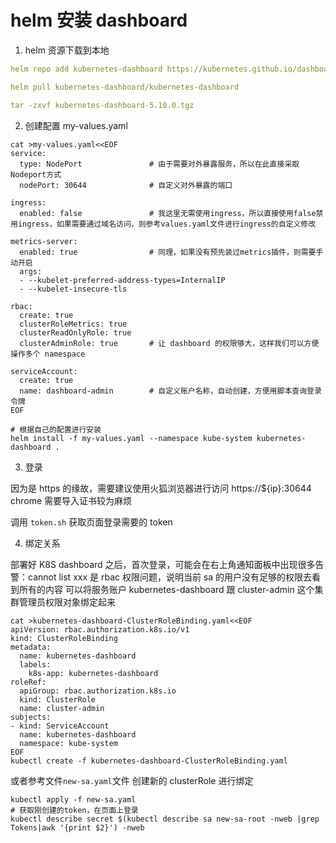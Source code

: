 # helm 安装 dashboard

1. helm 资源下载到本地

```yaml
helm repo add kubernetes-dashboard https://kubernetes.github.io/dashboard/

helm pull kubernetes-dashboard/kubernetes-dashboard

tar -zxvf kubernetes-dashboard-5.10.0.tgz
```

2. 创建配置 my-values.yaml

```shell
cat >my-values.yaml<<EOF
service:
  type: NodePort               # 由于需要对外暴露服务，所以在此直接采取Nodeport方式
  nodePort: 30644              # 自定义对外暴露的端口

ingress:
  enabled: false               # 我这里无需使用ingress，所以直接使用false禁用ingress，如果需要通过域名访问，则参考values.yaml文件进行ingress的自定义修改

metrics-server:
  enabled: true                # 同理，如果没有预先装过metrics插件，则需要手动开启
  args:
  - --kubelet-preferred-address-types=InternalIP
  - --kubelet-insecure-tls

rbac:
  create: true
  clusterRoleMetrics: true
  clusterReadOnlyRole: true
  clusterAdminRole: true       # 让 dashboard 的权限够大，这样我们可以方便操作多个 namespace

serviceAccount:
  create: true
  name: dashboard-admin        # 自定义账户名称，自动创建，方便用脚本查询登录令牌
EOF

# 根据自己的配置进行安装
helm install -f my-values.yaml --namespace kube-system kubernetes-dashboard .
```

3. 登录

因为是 https 的缘故，需要建议使用火狐浏览器进行访问 https://${ip}:30644
chrome 需要导入证书较为麻烦

调用 `token.sh` 获取页面登录需要的 token

4. 绑定关系

部署好 K8S dashboard 之后，首次登录，可能会在右上角通知面板中出现很多告警：cannot list xxx
是 rbac 权限问题，说明当前 sa 的用户没有足够的权限去看到所有的内容
可以将服务账户 kubernetes-dashboard 跟 cluster-admin 这个集群管理员权限对象绑定起来

```shell
cat >kubernetes-dashboard-ClusterRoleBinding.yaml<<EOF
apiVersion: rbac.authorization.k8s.io/v1
kind: ClusterRoleBinding
metadata:
  name: kubernetes-dashboard
  labels:
    k8s-app: kubernetes-dashboard
roleRef:
  apiGroup: rbac.authorization.k8s.io
  kind: ClusterRole
  name: cluster-admin
subjects:
- kind: ServiceAccount
  name: kubernetes-dashboard
  namespace: kube-system
EOF
kubectl create -f kubernetes-dashboard-ClusterRoleBinding.yaml
```

或者参考文件`new-sa.yaml`文件 创建新的 clusterRole 进行绑定

```shell
kubectl apply -f new-sa.yaml
# 获取刚创建的token，在页面上登录
kubectl describe secret $(kubectl describe sa new-sa-root -nweb |grep Tokens|awk '{print $2}') -nweb
```

